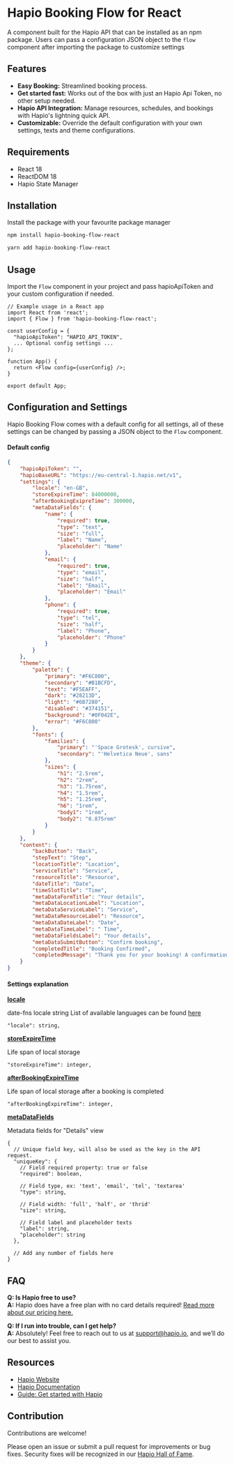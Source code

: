 # Hapio Booking Flow for React

A component built for the Hapio API that can be installed as an npm package. Users can pass a configuration JSON object to the `flow` component after importing the package to customize settings

## Features

-   **Easy Booking:** Streamlined booking process.
-   **Get started fast:** Works out of the box with just an Hapio Api Token, no other setup needed.
-   **Hapio API Integration:** Manage resources, schedules, and bookings with Hapio's lightning quick API.
-   **Customizable:** Override the default configuration with your own settings, texts and theme configurations.

## Requirements

-   React 18
-   ReactDOM 18
-   Hapio State Manager

## Installation

Install the package with your favourite package manager

```sh
npm install hapio-booking-flow-react
```

```sh
yarn add hapio-booking-flow-react
```

## Usage

Import the `Flow` component in your project and pass hapioApiToken and your custom configuration if needed.

```tsx
// Example usage in a React app
import React from 'react';
import { Flow } from 'hapio-booking-flow-react';

const userConfig = {
  "hapioApiToken": "HAPIO_API_TOKEN",
  ... Optional config settings ...
};

function App() {
  return <Flow config={userConfig} />;
}

export default App;
```

## Configuration and Settings

Hapio Booking Flow comes with a default config for all settings, all of these settings can be changed by passing a JSON object to the `Flow` component.

#### Default config

```json
{
    "hapioApiToken": "",
    "hapioBaseURL": "https://eu-central-1.hapio.net/v1",
    "settings": {
        "locale": "en-GB",
        "storeExpireTime": 84000000,
        "afterBookingExipreTime": 300000,
        "metaDataFields": {
            "name": {
                "required": true,
                "type": "text",
                "size": "full",
                "label": "Name",
                "placeholder": "Name"
            },
            "email": {
                "required": true,
                "type": "email",
                "size": "half",
                "label": "Email",
                "placeholder": "Email"
            },
            "phone": {
                "required": true,
                "type": "tel",
                "size": "half",
                "label": "Phone",
                "placeholder": "Phone"
            }
        }
    },
    "theme": {
        "palette": {
            "primary": "#F6C800",
            "secondary": "#B1BCFD",
            "text": "#F5EAFF",
            "dark": "#28213D",
            "light": "#6B7280",
            "disabled": "#374151",
            "background": "#0F042E",
            "error": "#F6C800"
        },
        "fonts": {
            "families": {
                "primary": "'Space Grotesk', cursive",
                "secondary": "'Helvetica Neue', sans"
            },
            "sizes": {
                "h1": "2.5rem",
                "h2": "2rem",
                "h3": "1.75rem",
                "h4": "1.5rem",
                "h5": "1.25rem",
                "h6": "1rem",
                "body1": "1rem",
                "body2": "0.875rem"
            }
        }
    },
    "content": {
        "backButton": "Back",
        "stepText": "Step",
        "locationTitle": "Location",
        "serviceTitle": "Service",
        "resourceTitle": "Resource",
        "dateTitle": "Date",
        "timeSlotTitle": "Time",
        "metaDataFormTitle": "Your details",
        "metaDataLocationLabel": "Location",
        "metaDataServiceLabel": "Service",
        "metaDataResourceLabel": "Resource",
        "metaDataDateLabel": "Date",
        "metaDataTimeLabel": " Time",
        "metaDataFieldsLabel": "Your details",
        "metaDataSubmitButton": "Confirm booking",
        "completedTitle": "Booking Confirmed",
        "completedMessage": "Thank you for your booking! A confirmation email with all the details has been sent to your inbox."
    }
}
```

#### Settings explanation

**<u>locale</u>**

date-fns locale string List of available languages can be found [here](https://github.com/date-fns/date-fns/blob/9bb51691f201c3ec05ab832acbc5d478f2e5c47a/docs/i18nLocales.md)

```jsonc
"locale": string,
```

**<u>storeExpireTime</u>**

Life span of local storage

```jsonc
"storeExpireTime": integer,
```

**<u>afterBookingExpireTime</u>**

Life span of local storage after a booking is completed

```jsonc
"afterBookingExpireTime": integer,
```

**<u>metaDataFields</u>**

Metadata fields for "Details" view

```jsonc
{
  // Unique field key, will also be used as the key in the API request.
  "uniqueKey": {
    // Field required property: true or false
    "required": boolean,

    // Field type, ex: 'text', 'email', 'tel', 'textarea'
    "type": string,

    // Field width: 'full', 'half', or 'thrid'
    "size": string,

    // Field label and placeholder texts
    "label": string,
    "placeholder": string
  },

  // Add any number of fields here
}
```

## FAQ

**Q: Is Hapio free to use?**<br>
**A:** Hapio does have a free plan with no card details required! [Read more about our pricing here.](https://hapio.io/pricing/)

**Q: If I run into trouble, can I get help?**<br>
**A:** Absolutely! Feel free to reach out to us at [support@hapio.io](mailto:support@hapio.io), and we’ll do our best to assist you.

## Resources

-   [Hapio Website](https://hapio.io/)
-   [Hapio Documentation](https://docs.hapio.io/)
-   [Guide: Get started with Hapio](https://hapio.io/uploads/2024/06/Getting-started-with-Hapio.pdf)

## Contribution

Contributions are welcome!

Please open an issue or submit a pull request for improvements or bug fixes.
Security fixes will be recognized in our [Hapio Hall of Fame](https://hapio.io/hapio-disclosure-program/).
